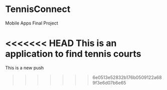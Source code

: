 # TennisConnect
Mobile Apps Final Project

<<<<<<< HEAD
This is an application to find tennis courts
=======
This is a new push
>>>>>>> 6e0513e52832b176b0509122a689f3e6d07b6e65

